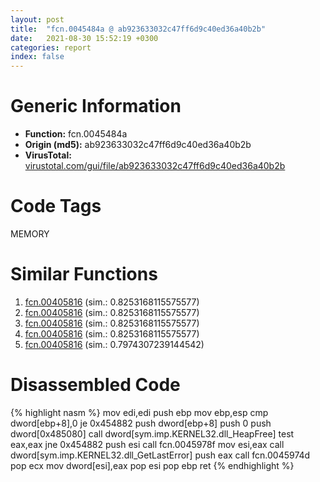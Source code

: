 ```yaml
---
layout: post
title:  "fcn.0045484a @ ab923633032c47ff6d9c40ed36a40b2b"
date:   2021-08-30 15:52:19 +0300
categories: report
index: false
---
```


# Generic Information
- **Function:** fcn.0045484a
- **Origin (md5):** ab923633032c47ff6d9c40ed36a40b2b
- **VirusTotal:** [virustotal.com/gui/file/ab923633032c47ff6d9c40ed36a40b2b][virustotal_ref]

# Code Tags
<span class="tag" id="MEMORY">MEMORY</span>


# Similar Functions

1. [fcn.00405816][similar_1_ref] (sim.: 0.8253168115575577)
2. [fcn.00405816][similar_2_ref] (sim.: 0.8253168115575577)
3. [fcn.00405816][similar_3_ref] (sim.: 0.8253168115575577)
4. [fcn.00405816][similar_4_ref] (sim.: 0.8253168115575577)
5. [fcn.00405816][similar_5_ref] (sim.: 0.7974307239144542)


# Disassembled Code

{% highlight nasm %}
mov edi,edi
push ebp
mov ebp,esp
cmp dword[ebp+8],0
je 0x454882
push dword[ebp+8]
push 0
push dword[0x485080]
call dword[sym.imp.KERNEL32.dll_HeapFree]
test eax,eax
jne 0x454882
push esi
call fcn.0045978f
mov esi,eax
call dword[sym.imp.KERNEL32.dll_GetLastError]
push eax
call fcn.0045974d
pop ecx
mov dword[esi],eax
pop esi
pop ebp
ret 
{% endhighlight %}


[similar_1_ref]: /report/fcn.00405816@df122b321cb85208f7078f98486a1c28
[similar_2_ref]: /report/fcn.00405816@7d7a77f0ddfb4102b56acb118a2d8125
[similar_3_ref]: /report/fcn.00405816@86da4bf04453e93d2b85b0434a4b1ddb
[similar_4_ref]: /report/fcn.00405816@bad32ff52bca2de2c6feaa30f676dcbc
[similar_5_ref]: /report/fcn.00405816@4cdb29dff65a3660a99794793fc01025
[virustotal_ref]: https://www.virustotal.com/gui/file/ab923633032c47ff6d9c40ed36a40b2b